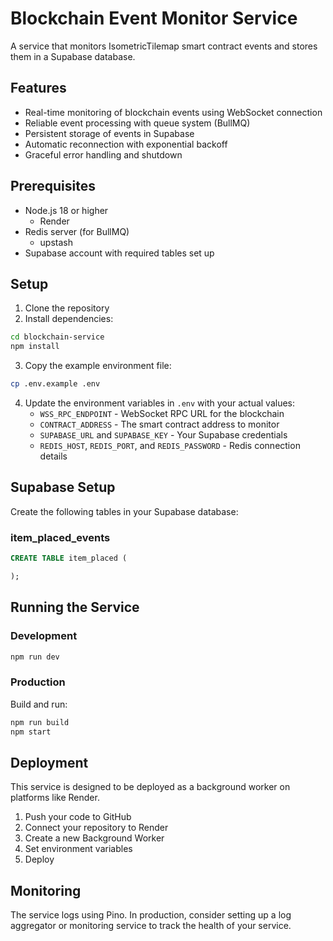 # Blockchain Event Monitor Service

A service that monitors IsometricTilemap smart contract events and stores them in a Supabase database.

## Features

- Real-time monitoring of blockchain events using WebSocket connection
- Reliable event processing with queue system (BullMQ)
- Persistent storage of events in Supabase
- Automatic reconnection with exponential backoff
- Graceful error handling and shutdown

## Prerequisites

- Node.js 18 or higher
  - Render
- Redis server (for BullMQ)
  - upstash
- Supabase account with required tables set up

## Setup

1. Clone the repository
2. Install dependencies:

```bash
cd blockchain-service
npm install
```

3. Copy the example environment file:

```bash
cp .env.example .env
```

4. Update the environment variables in `.env` with your actual values:
   - `WSS_RPC_ENDPOINT` - WebSocket RPC URL for the blockchain
   - `CONTRACT_ADDRESS` - The smart contract address to monitor
   - `SUPABASE_URL` and `SUPABASE_KEY` - Your Supabase credentials
   - `REDIS_HOST`, `REDIS_PORT`, and `REDIS_PASSWORD` - Redis connection details

## Supabase Setup

Create the following tables in your Supabase database:

### item_placed_events

```sql
CREATE TABLE item_placed (

);
```

## Running the Service

### Development

```bash
npm run dev
```

### Production

Build and run:

```bash
npm run build
npm start
```

## Deployment

This service is designed to be deployed as a background worker on platforms like Render.

1. Push your code to GitHub
2. Connect your repository to Render
3. Create a new Background Worker
4. Set environment variables
5. Deploy

## Monitoring

The service logs using Pino. In production, consider setting up a log aggregator or monitoring service to track the health of your service.
